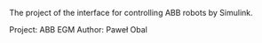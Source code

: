 The project of the interface for controlling ABB robots by Simulink.

Project: ABB EGM
Author: Paweł Obal 
